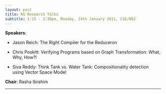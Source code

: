 ```yaml
---
layout: post
title: RS Research Talks
subtitle: 1:15 - 2:30pm, Monday, 24th January 2011, CSE/082
---
```



**Speakers**:

- Jason Reich: The Right Compiler for the Reduceron

- Chris Poskitt: Verifying Programs based on Graph Transformation: What, Why, How?!


- Siva Reddy: Think Tank vs. Water Tank: Compositionality detection using Vector Space Model


**Chair**: Rasha Ibrahim



___

